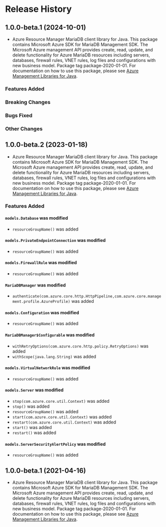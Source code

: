 # Release History

## 1.0.0-beta.1 (2024-10-01)

- Azure Resource Manager MariaDB client library for Java. This package contains Microsoft Azure SDK for MariaDB Management SDK. The Microsoft Azure management API provides create, read, update, and delete functionality for Azure MariaDB resources including servers, databases, firewall rules, VNET rules, log files and configurations with new business model. Package tag package-2020-01-01. For documentation on how to use this package, please see [Azure Management Libraries for Java](https://aka.ms/azsdk/java/mgmt).

### Features Added

### Breaking Changes

### Bugs Fixed

### Other Changes

## 1.0.0-beta.2 (2023-01-18)

- Azure Resource Manager MariaDB client library for Java. This package contains Microsoft Azure SDK for MariaDB Management SDK. The Microsoft Azure management API provides create, read, update, and delete functionality for Azure MariaDB resources including servers, databases, firewall rules, VNET rules, log files and configurations with new business model. Package tag package-2020-01-01. For documentation on how to use this package, please see [Azure Management Libraries for Java](https://aka.ms/azsdk/java/mgmt).

### Features Added

#### `models.Database` was modified

* `resourceGroupName()` was added

#### `models.PrivateEndpointConnection` was modified

* `resourceGroupName()` was added

#### `models.FirewallRule` was modified

* `resourceGroupName()` was added

#### `MariaDBManager` was modified

* `authenticate(com.azure.core.http.HttpPipeline,com.azure.core.management.profile.AzureProfile)` was added

#### `models.Configuration` was modified

* `resourceGroupName()` was added

#### `MariaDBManager$Configurable` was modified

* `withRetryOptions(com.azure.core.http.policy.RetryOptions)` was added
* `withScope(java.lang.String)` was added

#### `models.VirtualNetworkRule` was modified

* `resourceGroupName()` was added

#### `models.Server` was modified

* `stop(com.azure.core.util.Context)` was added
* `stop()` was added
* `resourceGroupName()` was added
* `start(com.azure.core.util.Context)` was added
* `restart(com.azure.core.util.Context)` was added
* `start()` was added
* `restart()` was added

#### `models.ServerSecurityAlertPolicy` was modified

* `resourceGroupName()` was added

## 1.0.0-beta.1 (2021-04-16)

- Azure Resource Manager MariaDB client library for Java. This package contains Microsoft Azure SDK for MariaDB Management SDK. The Microsoft Azure management API provides create, read, update, and delete functionality for Azure MariaDB resources including servers, databases, firewall rules, VNET rules, log files and configurations with new business model. Package tag package-2020-01-01. For documentation on how to use this package, please see [Azure Management Libraries for Java](https://aka.ms/azsdk/java/mgmt).
